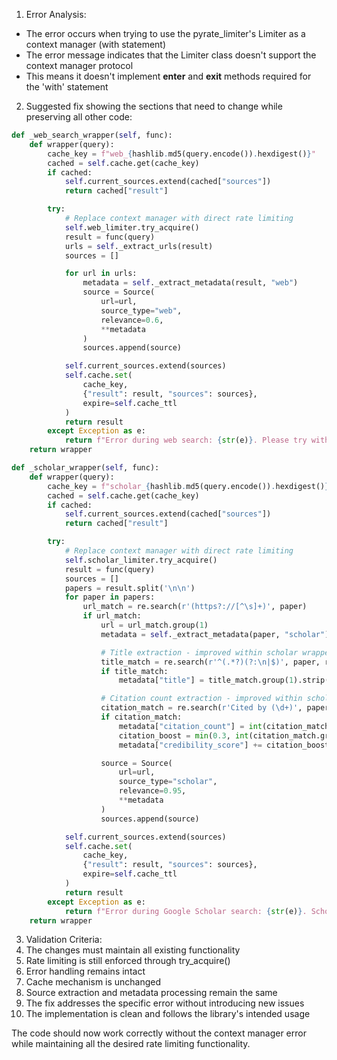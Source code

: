 1. Error Analysis:
- The error occurs when trying to use the pyrate_limiter's Limiter as a context manager (with statement)
- The error message indicates that the Limiter class doesn't support the context manager protocol
- This means it doesn't implement __enter__ and __exit__ methods required for the 'with' statement

2. Suggested fix showing the sections that need to change while preserving all other code:

```python
def _web_search_wrapper(self, func):
    def wrapper(query):
        cache_key = f"web_{hashlib.md5(query.encode()).hexdigest()}"
        cached = self.cache.get(cache_key)
        if cached:
            self.current_sources.extend(cached["sources"])
            return cached["result"]

        try:
            # Replace context manager with direct rate limiting
            self.web_limiter.try_acquire()
            result = func(query)
            urls = self._extract_urls(result)
            sources = []

            for url in urls:
                metadata = self._extract_metadata(result, "web")
                source = Source(
                    url=url,
                    source_type="web",
                    relevance=0.6,
                    **metadata
                )
                sources.append(source)

            self.current_sources.extend(sources)
            self.cache.set(
                cache_key,
                {"result": result, "sources": sources},
                expire=self.cache_ttl
            )
            return result
        except Exception as e:
            return f"Error during web search: {str(e)}. Please try with a more specific query."
    return wrapper

def _scholar_wrapper(self, func):
    def wrapper(query):
        cache_key = f"scholar_{hashlib.md5(query.encode()).hexdigest()}"
        cached = self.cache.get(cache_key)
        if cached:
            self.current_sources.extend(cached["sources"])
            return cached["result"]

        try:
            # Replace context manager with direct rate limiting
            self.scholar_limiter.try_acquire()
            result = func(query)
            sources = []
            papers = result.split('\n\n')
            for paper in papers:
                url_match = re.search(r'(https?://[^\s]+)', paper)
                if url_match:
                    url = url_match.group(1)
                    metadata = self._extract_metadata(paper, "scholar")

                    # Title extraction - improved within scholar wrapper
                    title_match = re.search(r'^(.*?)(?:\n|$)', paper, re.MULTILINE)
                    if title_match:
                        metadata["title"] = title_match.group(1).strip()

                    # Citation count extraction - improved within scholar wrapper
                    citation_match = re.search(r'Cited by (\d+)', paper, re.IGNORECASE)
                    if citation_match:
                        metadata["citation_count"] = int(citation_match.group(1))
                        citation_boost = min(0.3, int(citation_match.group(1))/400)
                        metadata["credibility_score"] += citation_boost

                    source = Source(
                        url=url,
                        source_type="scholar",
                        relevance=0.95,
                        **metadata
                    )
                    sources.append(source)

            self.current_sources.extend(sources)
            self.cache.set(
                cache_key,
                {"result": result, "sources": sources},
                expire=self.cache_ttl
            )
            return result
        except Exception as e:
            return f"Error during Google Scholar search: {str(e)}. Scholar might be rate-limiting requests."
    return wrapper
```

3. Validation Criteria:
 1. The changes must maintain all existing functionality
 2. Rate limiting is still enforced through try_acquire()
 3. Error handling remains intact
 4. Cache mechanism is unchanged
 5. Source extraction and metadata processing remain the same
 6. The fix addresses the specific error without introducing new issues
 7. The implementation is clean and follows the library's intended usage

The code should now work correctly without the context manager error while maintaining all the desired rate limiting functionality.
